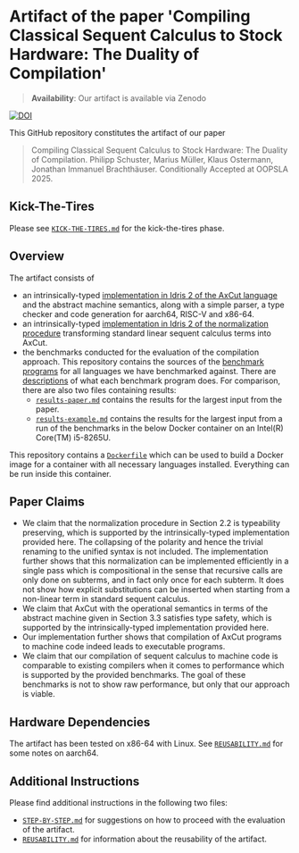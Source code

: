 # Artifact of the paper 'Compiling Classical Sequent Calculus to Stock Hardware: The Duality of Compilation'

> **Availability**: Our artifact is available via Zenodo

[![DOI](https://zenodo.org/badge/?????????.svg)](https://zenodo.org/badge/latestdoi/?????????)

This GitHub repository constitutes the artifact of our paper

> Compiling Classical Sequent Calculus to Stock Hardware: The Duality of Compilation.
> Philipp Schuster, Marius Müller, Klaus Ostermann, Jonathan Immanuel Brachthäuser.
> Conditionally Accepted at OOPSLA 2025.

## Kick-The-Tires

Please see [`KICK-THE-TIRES.md`](./KICK-THE-TIRES.md) for the kick-the-tires phase.

## Overview

The artifact consists of
- an intrinsically-typed [implementation in Idris 2 of the AxCut language](./axcut) and the abstract machine semantics, along with a simple parser, a type checker and code generation for aarch64, RISC-V and x86-64.
- an intrinsically-typed [implementation in Idris 2 of the normalization procedure](./normalization) transforming standard linear sequent calculus terms into AxCut.
- the benchmarks conducted for the evaluation of the compilation approach.
  This repository contains the sources of the [benchmark programs](./benchmark-programs) for all languages we have benchmarked against.
  There are [descriptions](./benchmark-programs/descriptions) of what each benchmark program does.
  For comparison, there are also two files containing results:
  - [`results-paper.md`](./results-paper.md) contains the results for the largest input from the paper.
  - [`results-example.md`](./results-example.md) contains the results for the largest input from a run of the benchmarks in the below Docker container on an Intel(R) Core(TM) i5-8265U.

This repository contains a [`Dockerfile`](./Dockerfile) which can be used to build a Docker image for a container with all necessary languages installed.
Everything can be run inside this container.

## Paper Claims

- We claim that the normalization procedure in Section 2.2 is typeability preserving, which is supported by the intrinsically-typed implementation provided here.
  The collapsing of the polarity and hence the trivial renaming to the unified syntax is not included.
  The implementation further shows that this normalization can be implemented efficiently in a single pass which is compositional in the sense that recursive calls are only done on subterms, and in fact only once for each subterm. 
  It does not show how explicit substitutions can be inserted when starting from a non-linear term in standard sequent calculus.
- We claim that AxCut with the operational semantics in terms of the abstract machine given in Section 3.3 satisfies type safety, which is supported by the intrinsically-typed implementation provided here.
- Our implementation further shows that compilation of AxCut programs to machine code indeed leads to executable programs.
- We claim that our compilation of sequent calculus to machine code is comparable to existing compilers when it comes to performance which is supported by the provided benchmarks.
  The goal of these benchmarks is not to show raw performance, but only that our approach is viable.

## Hardware Dependencies

The artifact has been tested on x86-64 with Linux.
See [`REUSABILITY.md`](./REUSABILITY.md) for some notes on aarch64.

## Additional Instructions

Please find additional instructions in the following two files:

- [`STEP-BY-STEP.md`](./STEP-BY-STEP.md) for suggestions on how to proceed with the evaluation of the artifact.
- [`REUSABILITY.md`](./REUSABILITY.md) for information about the reusability of the artifact.

